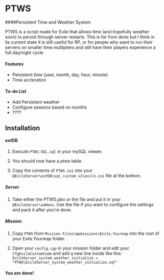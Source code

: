 # PTWS
####Persistent Time and Weather System

PTWS is a script made for Exile that allows time (and hopefully weather soon) to persist through server restarts. This is far from done but I think in its current state it is still useful for RP, or for people who want to run their servers on smaller time multipliers and still have their players experience a full day/night cycle.

#### Features
* Persistent time (year, month, day, hour, minute)
* Time accleration

#### To-do List
* Add Persistent weather
* Configure seasons based on months
* ????

## Installation

#### extDB
1) Execute `PTWS-SQL.sql` in your mySQL viewer.

2) You should now have a ptws table.

3) Copy the contents of `PTWS.ini` into your `@ExileServer\extDB\sql_custom_v2\exile.ini` file at the bottom.

##### Server
1) Take either the PTWS.pbo or the file and put it in your `@ExileServer\addons`. Use the file if you want to configure the settings and pack it after you're done.

##### Mission
1) Copy `PTWS` from `Mission Files\mpmissions\Exile.Yourmap` into the root of your Exile.Yourmap folder.

2) Open your `config.cpp` in your mission folder and edit your `CfgExileCustomCode` and add a new line inside like this:
`ExileServer_system_weather_initialize = "PTWS\ExileServer_system_weather_initialize.sqf"`

#### You are done!

